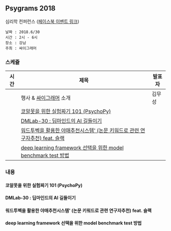 ## Psygrams 2018

심리학 컨퍼런스 ([페이스북 이벤트 링크](https://www.facebook.com/events/590394521317191/))

```
날짜 : 2018.6/30
시간 : 2시 - 6시
장소 : 강남
주최 : 싸이그래머 
```

### 스케쥴

|시간| 제목  |  발표자  |
|---|---|---|
|   | 행사 & [싸이그래머](https://www.facebook.com/groups/psygrammer/) 소개  | 김무성  |
|   | [코알못을 위한 실험짜기 101 (PsychoPy)](#코알못을-위한-실험짜기-101-psychopy)  |   |   
|   | [DMLab-30 : 딥마인드의 AI 길들이기](#head2)   |   |    
|   | [워드투벡을 활용한 야매추천시스템' (논문 키워드로 관련 연구자추천) feat. 슬랙](#head3)   |    |   
|   | [deep learning framework 선택을 위한 model benchmark test 방법](#head4)   |      | 



### 내용

#### <a name="head1"></a>코알못을 위한 실험짜기 101 (PsychoPy)


#### <a name="head2"></a>DMLab-30 : 딥마인드의 AI 길들이기


#### <a name="head3"></a>워드투벡을 활용한 야매추천시스템' (논문 키워드로 관련 연구자추천) feat. 슬랙


#### <a name="head4"></a>deep learning framework 선택을 위한 model benchmark test 방법

